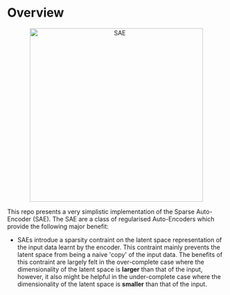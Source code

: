 # Overview
<div align="center">
    <img src="https://github.com/user-attachments/assets/216df41a-dc2e-4c89-be67-97e1359157e3" alt="SAE" width="400" height="400"/>
</div>

This repo presents a very simplistic implementation of the Sparse Auto-Encoder (SAE). The SAE are a class of regularised Auto-Encoders which provide the following major benefit:
* SAEs introdue a sparsity contraint on the latent space representation of the input data learnt by the encoder. This contraint mainly prevents the latent space from being a naive 'copy' of the input data. The benefits of this contraint are largely felt in the over-complete case where the dimensionality of the latent space is **larger** than that of the input, however, it also might be helpful in the under-complete case where the dimensionality of the latent space is **smaller** than that of the input.

 
